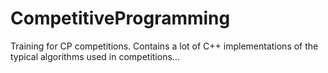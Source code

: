 # CompetitiveProgramming
Training for CP competitions. Contains a lot of C++ implementations of the typical algorithms used in competitions...
